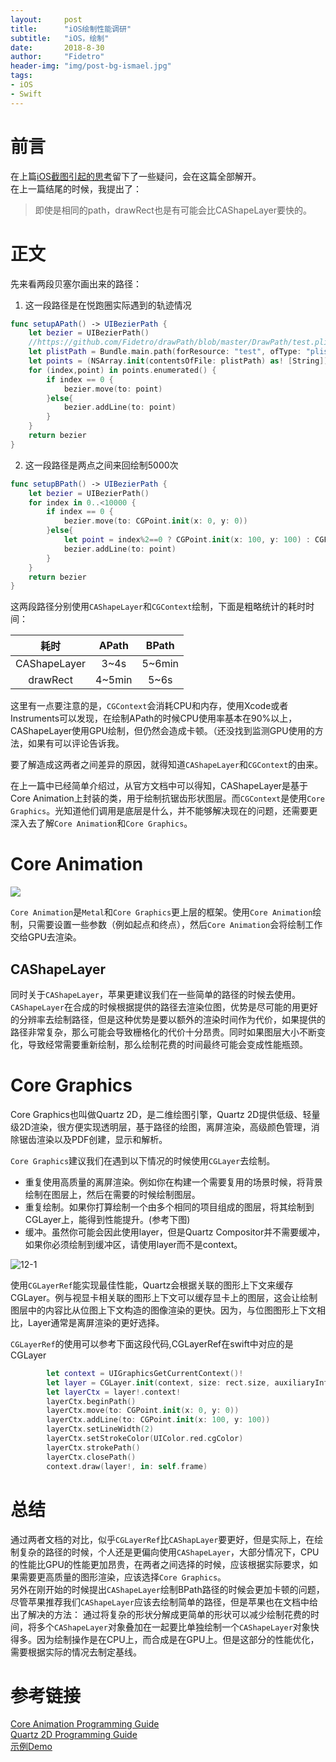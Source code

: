 ```yaml
---
layout:     post
title:      "iOS绘制性能调研"
subtitle:   "iOS，绘制"
date:       2018-8-30
author:     "Fidetro"
header-img: "img/post-bg-ismael.jpg"
tags:
- iOS
- Swift
---
```


# 前言  
在上篇[iOS截图引起的思考](http://www.foolishtalk.org/2018/08/12/iOS%E6%88%AA%E5%9B%BE%E5%BC%95%E8%B5%B7%E7%9A%84%E6%80%9D%E8%80%83/)留下了一些疑问，会在这篇全部解开。  
在上一篇结尾的时候，我提出了：
> 即使是相同的path，drawRect也是有可能会比CAShapeLayer要快的。     

# 正文  


先来看两段贝塞尔画出来的路径：  
1. 这一段路径是在悦跑圈实际遇到的轨迹情况 
```swift
func setupAPath() -> UIBezierPath {
    let bezier = UIBezierPath()
    //https://github.com/Fidetro/drawPath/blob/master/DrawPath/test.plist
    let plistPath = Bundle.main.path(forResource: "test", ofType: "plist")!
    let points = (NSArray.init(contentsOfFile: plistPath) as! [String]).map{CGPointFromString($0)}
    for (index,point) in points.enumerated() {
        if index == 0 {
            bezier.move(to: point)
        }else{
            bezier.addLine(to: point)
        }
    }
    return bezier
}
```  
2. 这一段路径是两点之间来回绘制5000次
```swift
func setupBPath() -> UIBezierPath {
    let bezier = UIBezierPath()
    for index in 0..<10000 {
        if index == 0 {
            bezier.move(to: CGPoint.init(x: 0, y: 0))
        }else{
            let point = index%2==0 ? CGPoint.init(x: 100, y: 100) : CGPoint.init(x: 0, y: 0)
            bezier.addLine(to: point)
        }
    }
    return bezier
}
```  

这两段路径分别使用`CAShapeLayer`和`CGContext`绘制，下面是粗略统计的耗时时间：  

| 耗时 | APath | BPath |
| :-: | :-: | :-: |
| CAShapeLayer | 3~4s | 5~6min |
| drawRect | 4~5min | 5~6s |

这里有一点要注意的是，`CGContext`会消耗CPU和内存，使用Xcode或者Instruments可以发现，在绘制APath的时候CPU使用率基本在90%以上，CAShapeLayer使用GPU绘制，但仍然会造成卡顿。（还没找到监测GPU使用的方法，如果有可以评论告诉我。  

要了解造成这两者之间差异的原因，就得知道`CAShapeLayer`和`CGContext`的由来。  

在上一篇中已经简单介绍过，从官方文档中可以得知，CAShapeLayer是基于Core Animation上封装的类，用于绘制抗锯齿形状图层。而`CGContext`是使用`Core Graphics`。光知道他们调用是底层是什么，并不能够解决现在的问题，还需要更深入去了解`Core Animation`和`Core Graphics`。  

# Core Animation  
![](https://developer.apple.com/library/archive/documentation/Cocoa/Conceptual/CoreAnimation_guide/Art/ca_architecture_2x.png)  

`Core Animation`是`Metal`和`Core Graphics`更上层的框架。使用`Core Animation`绘制，只需要设置一些参数（例如起点和终点），然后`Core Animation`会将绘制工作交给GPU去渲染。  

## CAShapeLayer  
同时关于`CAShapeLayer`，苹果更建议我们在一些简单的路径的时候去使用。  
`CAShapeLayer`在合成的时候根据提供的路径去渲染位图，优势是尽可能的用更好的分辨率去绘制路径，但是这种优势是要以额外的渲染时间作为代价，如果提供的路径非常复杂，那么可能会导致栅格化的代价十分昂贵。同时如果图层大小不断变化，导致经常需要重新绘制，那么绘制花费的时间最终可能会变成性能瓶颈。  


# Core Graphics  
Core Graphics也叫做Quartz 2D，是二维绘图引擎，Quartz 2D提供低级、轻量级2D渲染，很方便实现透明层，基于路径的绘图，离屏渲染，高级颜色管理，消除锯齿渲染以及PDF创建，显示和解析。

`Core Graphics`建议我们在遇到以下情况的时候使用`CGLayer`去绘制。
- 重复使用高质量的离屏渲染。例如你在构建一个需要复用的场景时候，将背景绘制在图层上，然后在需要的时候绘制图层。
- 重复绘制。如果你打算绘制一个由多个相同的项目组成的图层，将其绘制到CGLayer上，能得到性能提升。(参考下图)
- 缓冲。虽然你可能会因此使用layer，但是Quartz Compositor并不需要缓冲，如果你必须绘制到缓冲区，请使用layer而不是context。  

![12-1](https://developer.apple.com/library/archive/documentation/GraphicsImaging/Conceptual/drawingwithquartz2d/Art/stamp_layers.gif)

使用`CGLayerRef`能实现最佳性能，Quartz会根据关联的图形上下文来缓存CGLayer。例与视显卡相关联的图形上下文可以缓存显卡上的图层，这会让绘制图层中的内容比从位图上下文构造的图像渲染的更快。因为，与位图图形上下文相比，Layer通常是离屏渲染的更好选择。  

`CGLayerRef`的使用可以参考下面这段代码,CGLayerRef在swift中对应的是CGLayer  
```swift
        let context = UIGraphicsGetCurrentContext()!
        let layer = CGLayer.init(context, size: rect.size, auxiliaryInfo: nil)
        let layerCtx = layer!.context!
        layerCtx.beginPath()
        layerCtx.move(to: CGPoint.init(x: 0, y: 0))
        layerCtx.addLine(to: CGPoint.init(x: 100, y: 100))
        layerCtx.setLineWidth(2)
        layerCtx.setStrokeColor(UIColor.red.cgColor)
        layerCtx.strokePath()
        layerCtx.closePath()
        context.draw(layer!, in: self.frame)
```

# 总结
通过两者文档的对比，似乎`CGLayerRef`比`CAShapLayer`要更好，但是实际上，在绘制复杂的路径的时候，个人还是更偏向使用`CAShapeLayer`，大部分情况下，CPU的性能比GPU的性能更加昂贵，在两者之间选择的时候，应该根据实际要求，如果需要更高质量的图形渲染，应该选择`Core Graphics`。  
另外在刚开始的时候提出`CAShapeLayer`绘制BPath路径的时候会更加卡顿的问题，尽管苹果推荐我们`CAShapeLayer`应该去绘制简单的路径，但是苹果也在文档中给出了解决的方法：
通过将复杂的形状分解成更简单的形状可以减少绘制花费的时间，将多个`CAShapeLayer`对象叠加在一起要比单独绘制一个`CAShapeLayer`对象快得多。因为绘制操作是在CPU上，而合成是在GPU上。但是这部分的性能优化，需要根据实际的情况去制定基线。

# 参考链接  

[Core Animation Programming Guide](https://developer.apple.com/library/archive/documentation/Cocoa/Conceptual/CoreAnimation_guide/Introduction/Introduction.html#//apple_ref/doc/uid/TP40004514)  
[Quartz 2D Programming Guide](https://developer.apple.com/library/archive/documentation/GraphicsImaging/Conceptual/drawingwithquartz2d/Introduction/Introduction.html#//apple_ref/doc/uid/TP30001066)  
[示例Demo](https://github.com/Fidetro/drawPath)


